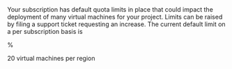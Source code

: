 ##

Your subscription has default quota limits in place that could impact the deployment of many virtual machines for your project. Limits can be raised by filing a support ticket requesting an increase. The current default limit on a per subscription basis is

%

20 virtual machines per region

